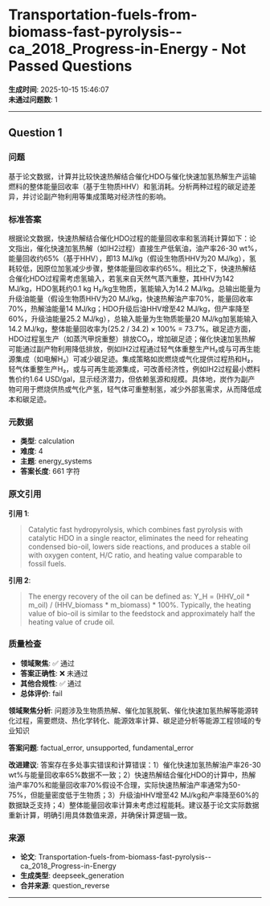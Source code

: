 # Transportation-fuels-from-biomass-fast-pyrolysis--ca_2018_Progress-in-Energy - Not Passed Questions

**生成时间**: 2025-10-15 15:46:07  
**未通过问题数**: 1

---

## Question 1

### 问题

基于论文数据，计算并比较快速热解结合催化HDO与催化快速加氢热解生产运输燃料的整体能量回收率（基于生物质HHV）和氢消耗。分析两种过程的碳足迹差异，并讨论副产物利用等集成策略对经济性的影响。

### 标准答案

根据论文数据，快速热解结合催化HDO过程的能量回收率和氢消耗计算如下：论文指出，催化快速加氢热解（如IH2过程）直接生产低氧油，油产率26-30 wt%，能量回收约65%（基于HHV），即13 MJ/kg（假设生物质HHV为20 MJ/kg），氢耗较低，因原位加氢减少步骤，整体能量回收率约65%。相比之下，快速热解结合催化HDO过程需考虑氢输入，若氢来自天然气蒸汽重整，其HHV为142 MJ/kg，HDO氢耗约0.1 kg H₂/kg生物质，氢能输入为14.2 MJ/kg。总输出能量为升级油能量（假设生物质HHV为20 MJ/kg，快速热解油产率70%，能量回收率70%，热解油能量14 MJ/kg；HDO升级后油HHV增至42 MJ/kg，但产率降至60%，升级油能量25.2 MJ/kg），总输入能量为生物质能量20 MJ/kg加氢能输入14.2 MJ/kg，整体能量回收率为(25.2 / 34.2) × 100% = 73.7%。碳足迹方面，HDO过程氢生产（如蒸汽甲烷重整）排放CO₂，增加碳足迹；催化快速加氢热解可能通过副产物利用降低排放，例如IH2过程通过轻气体重整生产H₂或与可再生能源集成（如电解H₂）可减少碳足迹。集成策略如炭燃烧或气化提供过程热和H₂，轻气体重整生产H₂，或与可再生能源集成，可改善经济性，例如IH2过程最小燃料售价约1.64 USD/gal，显示经济潜力，但依赖氢源和规模。具体地，炭作为副产物可用于燃烧供热或气化产氢，轻气体可重整制氢，减少外部氢需求，从而降低成本和碳足迹。

### 元数据

- **类型**: calculation
- **难度**: 4
- **主题**: energy_systems
- **答案长度**: 661 字符

### 原文引用

**引用 1**:
> Catalytic fast hydropyrolysis, which combines fast pyrolysis with catalytic HDO in a single reactor, eliminates the need for reheating condensed bio-oil, lowers side reactions, and produces a stable oil with oxygen content, H/C ratio, and heating value comparable to fossil fuels.

**引用 2**:
> The energy recovery of the oil can be defined as: Y_H = (HHV_oil * m_oil) / (HHV_biomass * m_biomass) * 100%. Typically, the heating value of bio-oil is similar to the feedstock and approximately half the heating value of crude oil.

### 质量检查

- **领域聚焦**: ✅ 通过
- **答案正确性**: ❌ 未通过
- **其他合规性**: ✅ 通过
- **总体评价**: fail

**领域聚焦分析**: 问题涉及生物质热解、催化加氢脱氧、催化快速加氢热解等能源转化过程，需要燃烧、热化学转化、能源效率计算、碳足迹分析等能源工程领域的专业知识

**答案问题**: factual_error, unsupported, fundamental_error

**改进建议**: 答案存在多处事实错误和计算错误：1）催化快速加氢热解油产率26-30 wt%与能量回收率65%数据不一致；2）快速热解结合催化HDO的计算中，热解油产率70%和能量回收率70%假设不合理，实际快速热解油产率通常为50-75%，但能量密度低于生物质；3）升级油HHV增至42 MJ/kg和产率降至60%的数据缺乏支持；4）整体能量回收率计算未考虑过程能耗。建议基于论文实际数据重新计算，明确引用具体数值来源，并确保计算逻辑一致。

### 来源

- **论文**: Transportation-fuels-from-biomass-fast-pyrolysis--ca_2018_Progress-in-Energy
- **生成类型**: deepseek_generation
- **合并来源**: question_reverse

---

